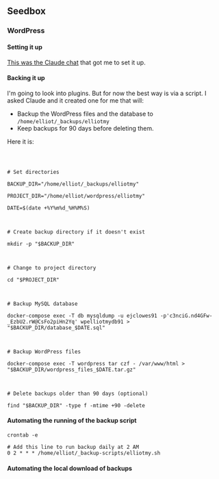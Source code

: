 ## Seedbox

### WordPress

#### Setting it up

[This was the Claude chat](https://claude.ai/chat/d8ce08ea-e074-4c1c-b1b2-60e6b0eca3d0) that got me to set it up.

#### Backing it up

I'm going to look into plugins. But for now the best way is via a script. I asked Claude and it created one for me that will:
- Backup the WordPress files and the database to `/home/elliot/_backups/elliotmy`
- Keep backups for 90 days before deleting them.

Here it is:
```#!/bin/bash

  

# Set directories

BACKUP_DIR="/home/elliot/_backups/elliotmy"

PROJECT_DIR="/home/elliot/wordpress/elliotmy"

DATE=$(date +%Y%m%d_%H%M%S)

  

# Create backup directory if it doesn't exist

mkdir -p "$BACKUP_DIR"

  

# Change to project directory

cd "$PROJECT_DIR"

  

# Backup MySQL database

docker-compose exec -T db mysqldump -u ejclowes91 -p'c3nciG.nd4GFw-_EzbU2.rW@CsFo2piHn2Yq' wpelliotmydb91 > "$BACKUP_DIR/database_$DATE.sql"

  

# Backup WordPress files

docker-compose exec -T wordpress tar czf - /var/www/html > "$BACKUP_DIR/wordpress_files_$DATE.tar.gz"

  

# Delete backups older than 90 days (optional)

find "$BACKUP_DIR" -type f -mtime +90 -delete
```


#### Automating the running of the backup script

```# Open crontab editor
crontab -e

# Add this line to run backup daily at 2 AM
0 2 * * * /home/elliot/_backup-scripts/elliotmy.sh
```

#### Automating the local download of backups

